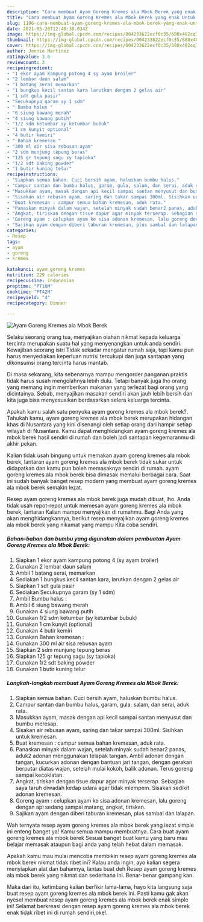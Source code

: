 ```yaml
---
description: "Cara membuat Ayam Goreng Kremes ala Mbok Berek yang enak Untuk Jualan"
title: "Cara membuat Ayam Goreng Kremes ala Mbok Berek yang enak Untuk Jualan"
slug: 1106-cara-membuat-ayam-goreng-kremes-ala-mbok-berek-yang-enak-untuk-jualan
date: 2021-05-26T12:48:30.034Z
image: https://img-global.cpcdn.com/recipes/004233622ecf0c35/680x482cq70/ayam-goreng-kremes-ala-mbok-berek-foto-resep-utama.jpg
thumbnail: https://img-global.cpcdn.com/recipes/004233622ecf0c35/680x482cq70/ayam-goreng-kremes-ala-mbok-berek-foto-resep-utama.jpg
cover: https://img-global.cpcdn.com/recipes/004233622ecf0c35/680x482cq70/ayam-goreng-kremes-ala-mbok-berek-foto-resep-utama.jpg
author: Jennie Martinez
ratingvalue: 3.6
reviewcount: 3
recipeingredient:
- "1 ekor ayam kampung potong 4 sy ayam broiler"
- "2 lembar daun salam"
- "1 batang serai memarkan"
- "1 bungkus kecil santan kara larutkan dengan 2 gelas air"
- "1 sdt gula pasir"
- "Secukupnya garam sy 1 sdm"
- " Bumbu halus "
- "6 siung bawang merah"
- "4 siung bawang putih"
- "1/2 sdm ketumbar sy ketumbar bubuk"
- "1 cm kunyit optional"
- "4 butir kemiri"
- " Bahan kremesan "
- "300 ml air sisa rebusan ayam"
- "2 sdm munjung tepung beras"
- "125 gr tepung sagu sy tapioka"
- "1/2 sdt baking powder"
- "1 butir kuning telur"
recipeinstructions:
- "Siapkan semua bahan. Cuci bersih ayam, haluskan bumbu halus."
- "Campur santan dan bumbu halus, garam, gula, salam, dan serai, aduk rata."
- "Masukkan ayam, masak dengan api kecil sampai santan menyusut dan bumbu meresap."
- "Sisakan air rebusan ayam, saring dan takar sampai 300ml. Sisihkan untuk kremesan."
- "Buat kremesan : campur semua bahan kremesan, aduk rata."
- "Panaskan minyak dalam wajan, setelah minyak sudah benar2 panas, aduk2 adonan menggunakan telapak tangan. Ambil adonan dengan tangan, kucurkan adonan dengan bantuan jari tangan, dengan gerakan berputar diatas wajan, setelah mulai kokoh, balik adonan. Terus goreng sampai kecoklatan."
- "Angkat, tiriskan dengan tisue dapur agar minyak terserap. Sebagian saya taruh diwadah kedap udara agar tidak mlempem. Sisakan sedikit adonan kremesan."
- "Goreng ayam : celupkan ayam ke sisa adonan kremesan, lalu goreng dengan api sedang sampai matang, angkat, tiriskan."
- "Sajikan ayam dengan diberi taburan kremesan, plus sambal dan lalapan."
categories:
- Resep
tags:
- ayam
- goreng
- kremes

katakunci: ayam goreng kremes 
nutrition: 229 calories
recipecuisine: Indonesian
preptime: "PT10M"
cooktime: "PT42M"
recipeyield: "4"
recipecategory: Dinner

---
```



![Ayam Goreng Kremes ala Mbok Berek](https://img-global.cpcdn.com/recipes/004233622ecf0c35/680x482cq70/ayam-goreng-kremes-ala-mbok-berek-foto-resep-utama.jpg)

Selaku seorang orang tua, menyajikan olahan nikmat kepada keluarga tercinta merupakan suatu hal yang menyenangkan untuk anda sendiri. Kewajiban seorang istri Tidak sekadar mengatur rumah saja, tapi kamu pun harus menyediakan keperluan nutrisi tercukupi dan juga santapan yang dikonsumsi orang tercinta harus mantab.

Di masa  sekarang, kita sebenarnya mampu mengorder panganan praktis tidak harus susah mengolahnya lebih dulu. Tetapi banyak juga lho orang yang memang ingin memberikan makanan yang terlezat bagi orang yang dicintainya. Sebab, menyajikan masakan sendiri akan jauh lebih bersih dan kita juga bisa menyesuaikan berdasarkan selera keluarga tercinta. 



Apakah kamu salah satu penyuka ayam goreng kremes ala mbok berek?. Tahukah kamu, ayam goreng kremes ala mbok berek merupakan hidangan khas di Nusantara yang kini disenangi oleh setiap orang dari hampir setiap wilayah di Nusantara. Kamu dapat menghidangkan ayam goreng kremes ala mbok berek hasil sendiri di rumah dan boleh jadi santapan kegemaranmu di akhir pekan.

Kalian tidak usah bingung untuk memakan ayam goreng kremes ala mbok berek, lantaran ayam goreng kremes ala mbok berek tidak sukar untuk didapatkan dan kamu pun boleh memasaknya sendiri di rumah. ayam goreng kremes ala mbok berek bisa dimasak memalui berbagai cara. Saat ini sudah banyak banget resep modern yang membuat ayam goreng kremes ala mbok berek semakin lezat.

Resep ayam goreng kremes ala mbok berek juga mudah dibuat, lho. Anda tidak usah repot-repot untuk memesan ayam goreng kremes ala mbok berek, lantaran Kalian mampu menyajikan di rumahmu. Bagi Anda yang akan menghidangkannya, berikut resep menyajikan ayam goreng kremes ala mbok berek yang nikamat yang mampu Kita coba sendiri.

<!--inarticleads1-->

##### Bahan-bahan dan bumbu yang digunakan dalam pembuatan Ayam Goreng Kremes ala Mbok Berek:

1. Siapkan 1 ekor ayam kampung potong 4 (sy ayam broiler)
1. Gunakan 2 lembar daun salam
1. Ambil 1 batang serai, memarkan
1. Sediakan 1 bungkus kecil santan kara, larutkan dengan 2 gelas air
1. Siapkan 1 sdt gula pasir
1. Sediakan Secukupnya garam (sy 1 sdm)
1. Ambil  Bumbu halus :
1. Ambil 6 siung bawang merah
1. Gunakan 4 siung bawang putih
1. Gunakan 1/2 sdm ketumbar (sy ketumbar bubuk)
1. Gunakan 1 cm kunyit (optional)
1. Gunakan 4 butir kemiri
1. Gunakan  Bahan kremesan :
1. Gunakan 300 ml air sisa rebusan ayam
1. Siapkan 2 sdm munjung tepung beras
1. Siapkan 125 gr tepung sagu (sy tapioka)
1. Gunakan 1/2 sdt baking powder
1. Gunakan 1 butir kuning telur




<!--inarticleads2-->

##### Langkah-langkah membuat Ayam Goreng Kremes ala Mbok Berek:

1. Siapkan semua bahan. Cuci bersih ayam, haluskan bumbu halus.
1. Campur santan dan bumbu halus, garam, gula, salam, dan serai, aduk rata.
1. Masukkan ayam, masak dengan api kecil sampai santan menyusut dan bumbu meresap.
1. Sisakan air rebusan ayam, saring dan takar sampai 300ml. Sisihkan untuk kremesan.
1. Buat kremesan : campur semua bahan kremesan, aduk rata.
1. Panaskan minyak dalam wajan, setelah minyak sudah benar2 panas, aduk2 adonan menggunakan telapak tangan. Ambil adonan dengan tangan, kucurkan adonan dengan bantuan jari tangan, dengan gerakan berputar diatas wajan, setelah mulai kokoh, balik adonan. Terus goreng sampai kecoklatan.
1. Angkat, tiriskan dengan tisue dapur agar minyak terserap. Sebagian saya taruh diwadah kedap udara agar tidak mlempem. Sisakan sedikit adonan kremesan.
1. Goreng ayam : celupkan ayam ke sisa adonan kremesan, lalu goreng dengan api sedang sampai matang, angkat, tiriskan.
1. Sajikan ayam dengan diberi taburan kremesan, plus sambal dan lalapan.




Wah ternyata resep ayam goreng kremes ala mbok berek yang lezat simple ini enteng banget ya! Kamu semua mampu membuatnya. Cara buat ayam goreng kremes ala mbok berek Sesuai banget buat kamu yang baru mau belajar memasak ataupun bagi anda yang telah hebat dalam memasak.

Apakah kamu mau mulai mencoba membikin resep ayam goreng kremes ala mbok berek nikmat tidak ribet ini? Kalau anda ingin, ayo kalian segera menyiapkan alat dan bahannya, lantas buat deh Resep ayam goreng kremes ala mbok berek yang nikmat dan sederhana ini. Benar-benar gampang kan. 

Maka dari itu, ketimbang kalian berfikir lama-lama, hayo kita langsung saja buat resep ayam goreng kremes ala mbok berek ini. Pasti kamu gak akan nyesel membuat resep ayam goreng kremes ala mbok berek enak simple ini! Selamat berkreasi dengan resep ayam goreng kremes ala mbok berek enak tidak ribet ini di rumah sendiri,oke!.


